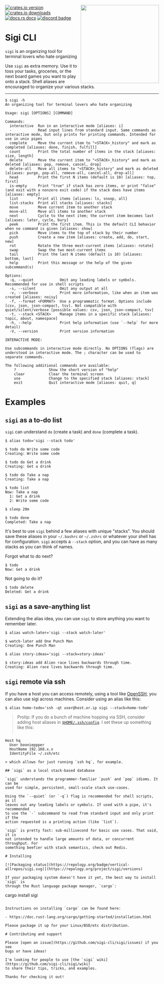 [<img align='right' src='https://sigi-cli.org/img/sigi.png' height='256' width='256'>](https://sigi-cli.org)

[![crates.io version](https://img.shields.io/crates/v/sigi)](https://crates.io/crates/sigi)
[![crates.io downloads](https://img.shields.io/crates/d/sigi?label=crates.io%20downloads)](https://crates.io/crates/sigi)
[![docs.rs docs](https://docs.rs/mio/badge.svg)](https://docs.rs/sigi)
[![discord badge](https://img.shields.io/discord/1141777454164365382?logo=discord)](https://discord.gg/Yehv682GJ4)

# Sigi CLI

`sigi` is an organizing tool for terminal lovers who hate organizing

Use `sigi` as extra memory. Use it to toss your tasks, groceries, or the next
board games you want to play onto a stack. Shell aliases are encouraged to
organize your various stacks.

---

```
$ sigi -h
An organizing tool for terminal lovers who hate organizing

Usage: sigi [OPTIONS] [COMMAND]

Commands:
  interactive  Run in an interactive mode [aliases: i]
  -            Read input lines from standard input. Same commands as interactive mode, but only prints for printing commands. Intended for use in unix pipes
  complete     Move the current item to "<STACK>_history" and mark as completed [aliases: done, finish, fulfill]
  count        Print the total number of items in the stack [aliases: size, length]
  delete       Move the current item to "<STACK>_history" and mark as deleted [aliases: pop, remove, cancel, drop]
  delete-all   Move all items to "<STACK>_history" and mark as deleted [aliases: purge, pop-all, remove-all, cancel-all, drop-all]
  head         Print the first N items (default is 10) [aliases: top, first]
  is-empty     Print "true" if stack has zero items, or print "false" (and exit with a nonzero exit code) if the stack does have items [aliases: empty]
  list         Print all items [aliases: ls, snoop, all]
  list-stacks  Print all stacks [aliases: stacks]
  move         Move current item to another stack
  move-all     Move all items to another stack
  next         Cycle to the next item; the current item becomes last [aliases: later, cycle, bury]
  peek         Print the first item. This is the default CLI behavior when no command is given [aliases: show]
  pick         Move items to the top of stack by their number
  push         Create a new item [aliases: create, add, do, start, new]
  rot          Rotate the three most-current items [aliases: rotate]
  swap         Swap the two most-current items
  tail         Print the last N items (default is 10) [aliases: bottom, last]
  help         Print this message or the help of the given subcommand(s)

Options:
  -q, --quiet            Omit any leading labels or symbols. Recommended for use in shell scripts
  -s, --silent           Omit any output at all
  -v, --verbose          Print more information, like when an item was created [aliases: noisy]
  -f, --format <FORMAT>  Use a programmatic format. Options include [csv, json, json-compact, tsv]. Not compatible with quiet/silent/verbose [possible values: csv, json, json-compact, tsv]
  -t, --stack <STACK>    Manage items in a specific stack [aliases: topic, about, namespace]
  -h, --help             Print help information (use `--help` for more detail)
  -V, --version          Print version information

INTERACTIVE MODE:

Use subcommands in interactive mode directly. No OPTIONS (flags) are understood in interactive mode. The ; character can be used to separate commands.

The following additional commands are available:
    ?               Show the short version of "help"
    clear           Clear the terminal screen
    use             Change to the specified stack [aliases: stack]
    exit            Quit interactive mode [aliases: quit, q]
```

# Examples

## `sigi` as a to-do list

`sigi` can understand `do` (create a task) and `done` (complete a task).

```
$ alias todo='sigi --stack todo'

$ todo do Write some code
Creating: Write some code

$ todo do Get a drink
Creating: Get a drink

$ todo do Take a nap
Creating: Take a nap

$ todo list
Now: Take a nap
  1: Get a drink
  2: Write some code

$ sleep 20m

$ todo done
Completed: Take a nap
```

It's best to use `sigi` behind a few aliases with unique "stacks". You should
save these aliases in your `~/.bashrc` or `~/.zshrc` or whatever your shell has
for configuration. `sigi` accepts a `--stack` option, and you can have as many
stacks as you can think of names.

Forgot what to do next?

```
$ todo
Now: Get a drink
```

Not going to do it?

```
$ todo delete
Deleted: Get a drink
```

## `sigi` as a save-anything list

Extending the alias idea, you can use `sigi` to store anything you want to
remember later.

```
$ alias watch-later='sigi --stack watch-later'

$ watch-later add One Punch Man
Creating: One Punch Man
```

```
$ alias story-ideas='sigi --stack=story-ideas'

$ story-ideas add Alien race lives backwards through time.
Creating: Alien race lives backwards through time.
```

## `sigi` remote via ssh

If you have a host you can access remotely, using a tool like
[OpenSSH](https://www.openssh.com), you can also use sigi across machines.
Consider using an alias like this:

```
$ alias home-todo='ssh -qt user@host.or.ip sigi --stack=home-todo'
```

> Protip: If you do a bunch of machine hopping via SSH, consider adding host
aliases in [`$HOME/.ssh/config`](https://man.openbsd.org/ssh_config.5). I set
these up something like this:
> ```
    Host hq
      User boonieppper
      HostName 192.168.x.x
      IdentityFile ~/.ssh/etc
```
> which allows for just running `ssh hq`, for example.

## `sigi` as a local stack-based database

`sigi` understands the programmer-familiar `push` and `pop` idioms. It can be
used for simple, persistent, small-scale stack use-cases.

Using the `--quiet` (or `-q`) flag is recommended for shell scripts, as it
leaves out any leading labels or symbols. If used with a pipe, it's recommended
to use the `-` subcommand to read from standard input and only print if the
action requested is a printing action (like `list`).

`sigi` is pretty fast: sub-millisecond for basic use cases. That said, it is
not intended to handle large amounts of data, or concurrent throughput. For
something beefier with stack semantics, check out Redis.

# Installing

[![Packaging status](https://repology.org/badge/vertical-allrepos/sigi.svg)](https://repology.org/project/sigi/versions)

If your packaging system doesn't have it yet, the best way to install `sigi` is
through the Rust language package manager, `cargo`:

```
cargo install sigi
```

Instructions on installing `cargo` can be found here:

- https://doc.rust-lang.org/cargo/getting-started/installation.html

Please package it up for your Linux/BSD/etc distribution.

# Contributing and support

Please [open an issue](https://github.com/sigi-cli/sigi/issues) if you see
bugs or have ideas!

I'm looking for people to use [the `sigi` wiki](https://github.com/sigi-cli/sigi/wiki)
to share their tips, tricks, and examples.

Thanks for checking it out!
